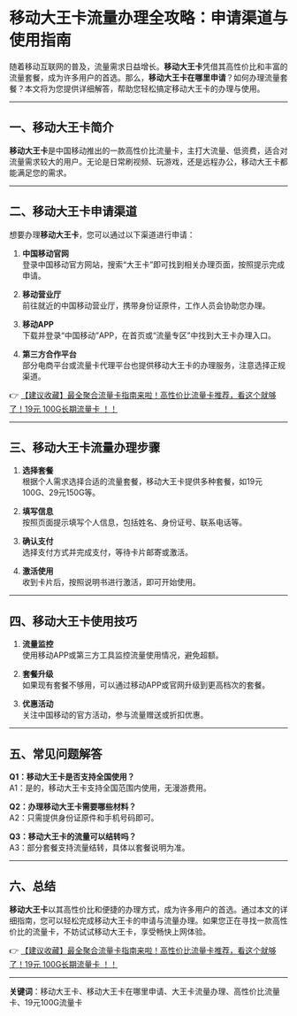 # 移动大王卡流量办理全攻略：申请渠道与使用指南

随着移动互联网的普及，流量需求日益增长。**移动大王卡**凭借其高性价比和丰富的流量套餐，成为许多用户的首选。那么，**移动大王卡在哪里申请**？如何办理流量套餐？本文将为您提供详细解答，帮助您轻松搞定移动大王卡的办理与使用。

---

## 一、移动大王卡简介

**移动大王卡**是中国移动推出的一款高性价比流量卡，主打大流量、低资费，适合对流量需求较大的用户。无论是日常刷视频、玩游戏，还是远程办公，移动大王卡都能满足您的需求。

---

## 二、移动大王卡申请渠道

想要办理**移动大王卡**，您可以通过以下渠道进行申请：

1. **中国移动官网**  
   登录中国移动官方网站，搜索“大王卡”即可找到相关办理页面，按照提示完成申请。

2. **移动营业厅**  
   前往就近的中国移动营业厅，携带身份证原件，工作人员会协助您办理。

3. **移动APP**  
   下载并登录“中国移动”APP，在首页或“流量专区”中找到大王卡办理入口。

4. **第三方合作平台**  
   部分电商平台或流量卡代理平台也提供移动大王卡的办理服务，注意选择正规渠道。

👉 [【建议收藏】最全聚合流量卡指南来啦！高性价比流量卡推荐，看这个就够了！19元 100G长期流量卡 ！！](https://bit.ly/Liuliangka)

---

## 三、移动大王卡流量办理步骤

1. **选择套餐**  
   根据个人需求选择合适的流量套餐，移动大王卡提供多种套餐，如19元100G、29元150G等。

2. **填写信息**  
   按照页面提示填写个人信息，包括姓名、身份证号、联系电话等。

3. **确认支付**  
   选择支付方式并完成支付，等待卡片邮寄或激活。

4. **激活使用**  
   收到卡片后，按照说明书进行激活，即可开始使用。

---

## 四、移动大王卡使用技巧

1. **流量监控**  
   使用移动APP或第三方工具监控流量使用情况，避免超额。

2. **套餐升级**  
   如果现有套餐不够用，可以通过移动APP或官网升级到更高档次的套餐。

3. **优惠活动**  
   关注中国移动的官方活动，参与流量赠送或折扣优惠。

---

## 五、常见问题解答

**Q1：移动大王卡是否支持全国使用？**  
A1：是的，移动大王卡支持全国范围内使用，无漫游费用。

**Q2：办理移动大王卡需要哪些材料？**  
A2：只需提供身份证原件和手机号码即可。

**Q3：移动大王卡的流量可以结转吗？**  
A3：部分套餐支持流量结转，具体以套餐说明为准。

---

## 六、总结

**移动大王卡**以其高性价比和便捷的办理方式，成为许多用户的首选。通过本文的详细指南，您可以轻松完成移动大王卡的申请与流量办理。如果您正在寻找一款高性价比的流量卡，不妨试试移动大王卡，享受畅快上网体验。

👉 [【建议收藏】最全聚合流量卡指南来啦！高性价比流量卡推荐，看这个就够了！19元 100G长期流量卡 ！！](https://bit.ly/Liuliangka)

---

**关键词**：移动大王卡、移动大王卡在哪里申请、大王卡流量办理、高性价比流量卡、19元100G流量卡